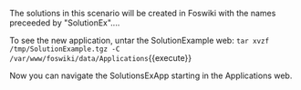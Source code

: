 The solutions in this scenario will be created in Foswiki with the names preceeded by "SolutionEx"....

To see the new application, untar the SolutionExample web:
`tar xvzf /tmp/SolutionExample.tgz -C /var/www/foswiki/data/Applications`{{execute}}

Now you can navigate the SolutionsExApp starting in the Applications web.